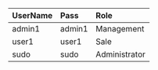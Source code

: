    |UserName | Pass    |  Role      |
   | :------ | :------ | :-------- |
   | admin1 | admin1 | Management |
   | user1  | user1  | Sale |
   | sudo  | sudo  | Administrator |
